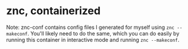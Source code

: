 # znc, containerized

Note: znc-conf contains config files I generated for myself using `znc --makeconf`. You'll likely need to do the same, which you can do easily by running this container in interactive mode and running `znc --makeconf`.
